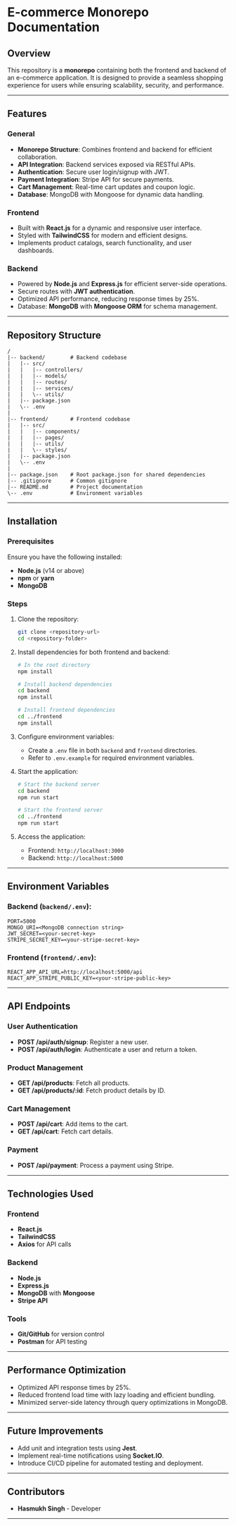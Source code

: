 # E-commerce Monorepo Documentation

## Overview
This repository is a **monorepo** containing both the frontend and backend of an e-commerce application. It is designed to provide a seamless shopping experience for users while ensuring scalability, security, and performance.

---

## Features
### General
- **Monorepo Structure**: Combines frontend and backend for efficient collaboration.
- **API Integration**: Backend services exposed via RESTful APIs.
- **Authentication**: Secure user login/signup with JWT.
- **Payment Integration**: Stripe API for secure payments.
- **Cart Management**: Real-time cart updates and coupon logic.
- **Database**: MongoDB with Mongoose for dynamic data handling.

### Frontend
- Built with **React.js** for a dynamic and responsive user interface.
- Styled with **TailwindCSS** for modern and efficient designs.
- Implements product catalogs, search functionality, and user dashboards.

### Backend
- Powered by **Node.js** and **Express.js** for efficient server-side operations.
- Secure routes with **JWT authentication**.
- Optimized API performance, reducing response times by 25%.
- Database: **MongoDB** with **Mongoose ORM** for schema management.

---

## Repository Structure
```
/
|-- backend/        # Backend codebase
|   |-- src/
|   |   |-- controllers/
|   |   |-- models/
|   |   |-- routes/
|   |   |-- services/
|   |   \-- utils/
|   |-- package.json
|   \-- .env
|
|-- frontend/       # Frontend codebase
|   |-- src/
|   |   |-- components/
|   |   |-- pages/
|   |   |-- utils/
|   |   \-- styles/
|   |-- package.json
|   \-- .env
|
|-- package.json    # Root package.json for shared dependencies
|-- .gitignore      # Common gitignore
|-- README.md       # Project documentation
\-- .env            # Environment variables
```

---

## Installation
### Prerequisites
Ensure you have the following installed:
- **Node.js** (v14 or above)
- **npm** or **yarn**
- **MongoDB**

### Steps
1. Clone the repository:
   ```bash
   git clone <repository-url>
   cd <repository-folder>
   ```

2. Install dependencies for both frontend and backend:
   ```bash
   # In the root directory
   npm install

   # Install backend dependencies
   cd backend
   npm install

   # Install frontend dependencies
   cd ../frontend
   npm install
   ```

3. Configure environment variables:
   - Create a `.env` file in both `backend` and `frontend` directories.
   - Refer to `.env.example` for required environment variables.

4. Start the application:
   ```bash
   # Start the backend server
   cd backend
   npm run start

   # Start the frontend server
   cd ../frontend
   npm run start
   ```

5. Access the application:
   - Frontend: `http://localhost:3000`
   - Backend: `http://localhost:5000`

---

## Environment Variables
### Backend (`backend/.env`):
```
PORT=5000
MONGO_URI=<MongoDB connection string>
JWT_SECRET=<your-secret-key>
STRIPE_SECRET_KEY=<your-stripe-secret-key>
```

### Frontend (`frontend/.env`):
```
REACT_APP_API_URL=http://localhost:5000/api
REACT_APP_STRIPE_PUBLIC_KEY=<your-stripe-public-key>
```

---

## API Endpoints
### User Authentication
- **POST /api/auth/signup**: Register a new user.
- **POST /api/auth/login**: Authenticate a user and return a token.

### Product Management
- **GET /api/products**: Fetch all products.
- **GET /api/products/:id**: Fetch product details by ID.

### Cart Management
- **POST /api/cart**: Add items to the cart.
- **GET /api/cart**: Fetch cart details.

### Payment
- **POST /api/payment**: Process a payment using Stripe.

---

## Technologies Used
### Frontend
- **React.js**
- **TailwindCSS**
- **Axios** for API calls

### Backend
- **Node.js**
- **Express.js**
- **MongoDB** with **Mongoose**
- **Stripe API**

### Tools
- **Git/GitHub** for version control
- **Postman** for API testing

---

## Performance Optimization
- Optimized API response times by 25%.
- Reduced frontend load time with lazy loading and efficient bundling.
- Minimized server-side latency through query optimizations in MongoDB.

---

## Future Improvements
- Add unit and integration tests using **Jest**.
- Implement real-time notifications using **Socket.IO**.
- Introduce CI/CD pipeline for automated testing and deployment.

---

## Contributors
- **Hasmukh Singh** - Developer

---



